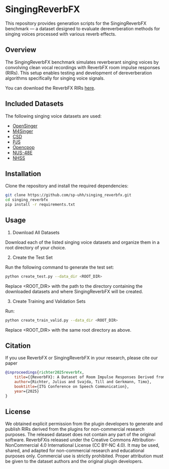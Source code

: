 # SingingReverbFX

This repository provides generation scripts for the SingingReverbFX benchmark — a dataset designed to evaluate dereverberation methods for singing voices processed with various reverb effects.

## Overview

The SingingReverbFX benchmark simulates reverberant singing voices by convolving clean vocal recordings with ReverbFX room impulse responses (RIRs). This setup enables testing and development of dereverberation algorithms specifically for singing voice signals.

You can download the ReverbFX RIRs <a href="https://zenodo.org/records/16186381" target="_blank">here</a>.

## Included Datasets

The following singing voice datasets are used:

- <a href="https://drive.google.com/file/d/1EofoZxvalgMjZqzUEuEdleHIZ6SHtNuK/view" target="_blank">OpenSinger</a>  
- <a href="https://drive.google.com/file/d/1xC37E59EWRRFFLdG3aJkVqwtLDgtFNqW/view" target="_blank">M4Singer</a>  
- <a href="https://zenodo.org/records/4785016/files/CSD.zip" target="_blank">CSD</a>  
- <a href="https://drive.google.com/file/d/1hPHwOkSe2Vnq6hXrhVtzNskJjVMQmvN_/view" target="_blank">PJS</a>  
- <a href="https://wenet.org.cn/opencpop/download/" target="_blank">Opencpop</a>  
- <a href="https://drive.google.com/drive/folders/12pP9uUl0HTVANU3IPLnumTJiRjPtVUMx" target="_blank">NUS-48E</a>  
- <a href="https://hltnus.github.io/NHSSDatabase/" target="_blank">NHSS</a>  


## Installation

Clone the repository and install the required dependencies:

```bash
git clone https://github.com/sp-uhh/singing_reverbfx.git
cd singing_reverbfx
pip install -r requirements.txt
```

## Usage

1. Download All Datasets

Download each of the listed singing voice datasets and organize them in a root directory of your choice.

2. Create the Test Set

Run the following command to generate the test set:

```bash
python create_test.py --data_dir <ROOT_DIR>
```

Replace <ROOT_DIR> with the path to the directory containing the downloaded datasets and where SingingReverbFX will be created.

3. Create Training and Validation Sets

Run:

```bash
python create_train_valid.py --data_dir <ROOT_DIR>
```

Replace <ROOT_DIR> with the same root directory as above.

## Citation

If you use ReverbFX or SingingReverbFX in your research, please cite our paper

```bibtex
@inproceedings{richter2025reverbfx,
    title={{ReverbFX}: A Dataset of Room Impulse Responses Derived from Reverb Effect Plugins for Singing Voice Dereverberation},
    author={Richter, Julius and Svajda, Till and Gerkmann, Timo},
    booktitle={ITG Conference on Speech Communication},
    year={2025}
}
```

## License

We obtained explicit permission from the plugin developers to generate and publish RIRs derived from the plugins for
non-commercial research purposes. The released dataset does not contain any part of the original software. ReverbFXis released under the Creative Commons Attribution-NonCommercial 4.0 International License (CC BY-NC 4.0). It may be used, shared, and adapted for non-commercial research and educational purposes only. Commercial use is strictly prohibited. Proper attribution must be given to the dataset authors and the original plugin developers.